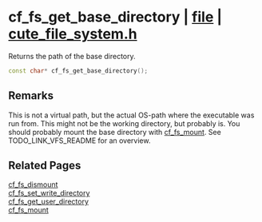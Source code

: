 # cf_fs_get_base_directory | [file](https://github.com/RandyGaul/cute_framework/blob/master/docs/file/README.md) | [cute_file_system.h](https://github.com/RandyGaul/cute_framework/blob/master/include/cute_file_system.h)

Returns the path of the base directory.

```cpp
const char* cf_fs_get_base_directory();
```

## Remarks

This is not a virtual path, but the actual OS-path where the executable was run from. This might not be the working directory,
but probably is. You should probably mount the base directory with [cf_fs_mount](https://github.com/RandyGaul/cute_framework/blob/master/docs/file/cf_fs_mount.md). See TODO_LINK_VFS_README for an overview.

## Related Pages

[cf_fs_dismount](https://github.com/RandyGaul/cute_framework/blob/master/docs/file/cf_fs_dismount.md)  
[cf_fs_set_write_directory](https://github.com/RandyGaul/cute_framework/blob/master/docs/file/cf_fs_set_write_directory.md)  
[cf_fs_get_user_directory](https://github.com/RandyGaul/cute_framework/blob/master/docs/file/cf_fs_get_user_directory.md)  
[cf_fs_mount](https://github.com/RandyGaul/cute_framework/blob/master/docs/file/cf_fs_mount.md)  
